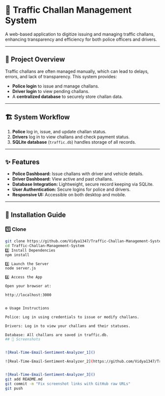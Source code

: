 # 🚦 Traffic Challan Management System

A web-based application to digitize issuing and managing traffic challans, enhancing transparency and efficiency for both police officers and drivers.

---

## 📖 Project Overview
Traffic challans are often managed manually, which can lead to delays, errors, and lack of transparency. This system provides:
- **Police login** to issue and manage challans.
- **Driver login** to view pending challans.
- A **centralized database** to securely store challan data.

---

## 🏗 System Workflow
1. **Police** log in, issue, and update challan status.
2. **Drivers** log in to view challans and check payment status.
3. **SQLite database** (`traffic.db`) handles storage of all records.

---

## ✨ Features
- **Police Dashboard:** Issue challans with driver and vehicle details.
- **Driver Dashboard:** View active and past challans.
- **Database Integration:** Lightweight, secure record keeping via SQLite.
- **User Authentication:** Secure logins for police and drivers.
- **Responsive UI:** Accessible on both desktop and mobile.

---

## 🚀 Installation Guide
### 1️⃣ Clone
```bash
git clone https://github.com/Vidya1347/Traffic-Challan-Management-System.git
cd Traffic-Challan-Management-System
2️⃣ Install Dependencies
npm install

3️⃣ Launch the Server
node server.js

4️⃣ Access the App

Open your browser at:

http://localhost:3000


⚙️ Usage Instructions

Police: Log in using credentials to issue or modify challans.

Drivers: Log in to view your challans and their statuses.

Database: All challans are saved in traffic.db.
## 📸 Screenshots


![Real-Time-Email-Sentiment-Analyzer_1]()

![Real-Time-Email-Sentiment-Analyzer_2](https://github.com/Vidya1347/Traffic-Challan-Management-System/blob/main/img1.png?raw=true)


![Real-Time-Email-Sentiment-Analyzer_3]()
git add README.md
git commit -m "Fix screenshot links with GitHub raw URLs"
git push

